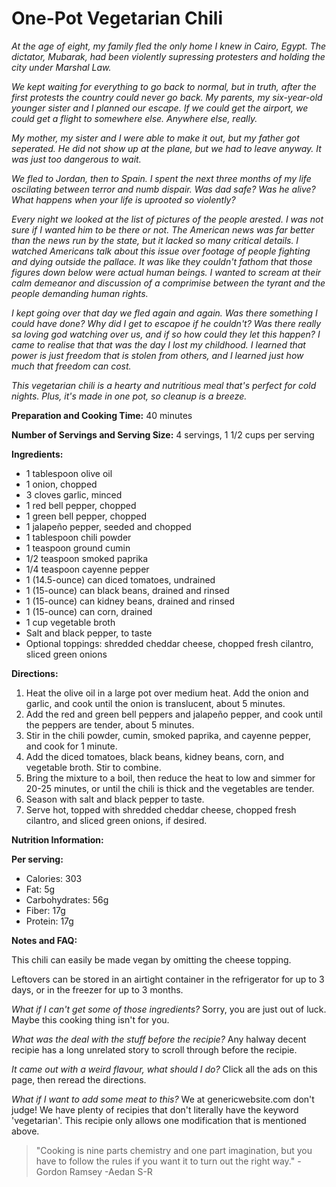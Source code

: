 # One-Pot Vegetarian Chili
_At the age of eight, my family fled the only home I knew in Cairo, Egypt. The dictator, Mubarak, had been violently supressing protesters and holding the city under Marshal Law._

_We kept waiting for everything to go back to normal, but in truth, after the first protests the country could never go back. My parents, my six-year-old younger sister and I planned our escape. If we could get the airport, we could get a flight to somewhere else. Anywhere else, really._

_My mother, my sister and I were able to make it out, but my father got seperated. He did not show up at the plane, but we had to leave anyway. It was just too dangerous to wait._

_We fled to Jordan, then to Spain. I spent the next three months of my life oscilating between terror and numb dispair. Was dad safe? Was he alive? What happens when your life is uprooted so violently?_

_Every night we looked at the list of pictures of the people arested. I was not sure if I wanted him to be there or not._
_The American news was far better than the news run by the state, but it lacked so many critical details. I watched Americans talk about this issue over footage of people fighting and dying outside the pallace. It was like they couldn't fathom that those figures down below were actual human beings. I wanted to scream at their calm demeanor and discussion of a comprimise between the tyrant and the people demanding human rights._

_I kept going over that day we fled again and again. Was there something I could have done? Why did I get to escapoe if he couldn't? Was there really sa loving god watching over us, and if so how could they let this happen? I came to realise that that was the day I lost my childhood. I learned that power is just freedom that is stolen from others, and I learned just how much that freedom can cost._

_This vegetarian chili is a hearty and nutritious meal that's perfect for cold nights. Plus, it's made in one pot, so cleanup is a breeze._

**Preparation and Cooking Time:** 40 minutes

**Number of Servings and Serving Size:** 4 servings, 1 1/2 cups per serving

**Ingredients:**

* 1 tablespoon olive oil
* 1 onion, chopped
* 3 cloves garlic, minced
* 1 red bell pepper, chopped
* 1 green bell pepper, chopped
* 1 jalapeño pepper, seeded and chopped
* 1 tablespoon chili powder
* 1 teaspoon ground cumin
* 1/2 teaspoon smoked paprika
* 1/4 teaspoon cayenne pepper
* 1 (14.5-ounce) can diced tomatoes, undrained
* 1 (15-ounce) can black beans, drained and rinsed
* 1 (15-ounce) can kidney beans, drained and rinsed
* 1 (15-ounce) can corn, drained
* 1 cup vegetable broth
* Salt and black pepper, to taste
* Optional toppings: shredded cheddar cheese, chopped fresh cilantro, sliced green onions

**Directions:**

1. Heat the olive oil in a large pot over medium heat. Add the onion and garlic, and cook until the onion is translucent, about 5 minutes.
2. Add the red and green bell peppers and jalapeño pepper, and cook until the peppers are tender, about 5 minutes.
3. Stir in the chili powder, cumin, smoked paprika, and cayenne pepper, and cook for 1 minute.
4. Add the diced tomatoes, black beans, kidney beans, corn, and vegetable broth. Stir to combine.
5. Bring the mixture to a boil, then reduce the heat to low and simmer for 20-25 minutes, or until the chili is thick and the vegetables are tender.
6. Season with salt and black pepper to taste.
7. Serve hot, topped with shredded cheddar cheese, chopped fresh cilantro, and sliced green onions, if desired.

**Nutrition Information:**

**Per serving:**

* Calories: 303
* Fat: 5g
* Carbohydrates: 56g
* Fiber: 17g
* Protein: 17g

**Notes and FAQ:**

This chili can easily be made vegan by omitting the cheese topping.

Leftovers can be stored in an airtight container in the refrigerator for up to 3 days, or in the freezer for up to 3 months.

_What if I can't get some of those ingredients?_ Sorry, you are just out of luck. Maybe this cooking thing isn't for you.

_What was the deal with the stuff before the recipie?_ Any halway decent recipie has a long unrelated story to scroll through before the recipie. 

_It came out with a weird flavour, what should I do?_ Click all the ads on this page, then reread the directions.

_What if I want to add some meat to this?_ We at genericwebsite.com don't judge! We have plenty of recipies that don't literally have the keyword 'vegetarian'. This recipie only allows one modification that is mentioned above. 

>"Cooking is nine parts chemistry and one part imagination, but you have to follow the rules if you want it to turn out the right way." -Gordon Ramsey -Aedan S-R
